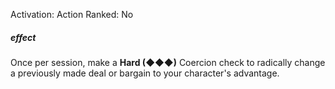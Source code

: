 Activation: Action
Ranked: No
##### effect
Once per session, make a **Hard (◆◆◆)**
Coercion check to radically change a
previously made deal or bargain to your
character's advantage.